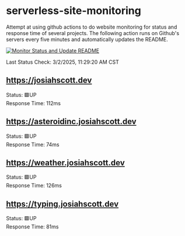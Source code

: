 # serverless-site-monitoring
Attempt at using github actions to do website monitoring for status and response time of several projects. The following action runs on Github's servers every five minutes and automatically updates the README.  

[![Monitor Status and Update README](https://github.com/JosiahSco/serverless-site-monitoring/actions/workflows/monitor.yaml/badge.svg)](https://github.com/JosiahSco/serverless-site-monitoring/actions/workflows/monitor.yaml)

Last Status Check: 3/2/2025, 11:29:20 AM CST

## https://josiahscott.dev
Status: 🟩UP  
Response Time: 112ms

## https://asteroidinc.josiahscott.dev
Status: 🟩UP  
Response Time: 74ms

## https://weather.josiahscott.dev
Status: 🟩UP  
Response Time: 126ms

## https://typing.josiahscott.dev
Status: 🟩UP  
Response Time: 81ms

